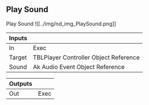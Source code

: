 ## Play Sound
Play Sound
![[../img/nd_img_PlaySound.png]]

|Inputs||
|--|--|
| In | Exec |
| Target | TBLPlayer Controller Object Reference |
| Sound | Ak Audio Event Object Reference |

|Outputs||
|--|--|
| Out | Exec |
